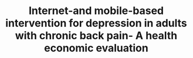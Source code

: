 --- 
abstract: '' 
authors: 
 - S Paganini
 -  Y Terhorst
 -  LB Sander
 -  J Lin
 -  schlicker
 -  admin
 -  ...
doi: '' 
featured: false 
publication: '*Journal of Affective Disorders*, NA' 
publication_short: '' 
publishDate: '2022-01-01' 
title: 'Internet-and mobile-based intervention for depression in adults with chronic back pain- A health economic evaluation' 
url_code: '' 
url_dataset: '' 
url_pdf: '' 
url_poster: '' 
url_project: '' 
url_slides: '' 
url_source: '' 
url_video: '' 
---